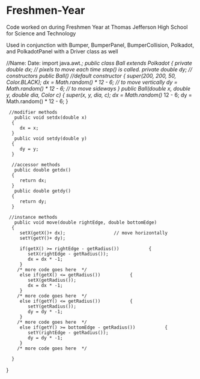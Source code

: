 # Freshmen-Year
Code worked on during Freshmen Year at Thomas Jefferson High School for Science and Technology

Used in conjunction with Bumper, BumperPanel, BumperCollision, Polkadot, and PolkadotPanel with a Driver class as well

//Name:              Date:
   import java.awt.*;
    public class Ball extends Polkadot
   {
      private double dx;       // pixels to move each time step() is called.
      private double dy;
    // constructors
       public Ball()         //default constructor
      {
         super(200, 200, 50, Color.BLACK);
         dx = Math.random() * 12 - 6;          // to move vertically
         dy = Math.random() * 12 - 6;          // to move sideways
      }
       public Ball(double x, double y, double dia, Color c)
      {
         super(x, y, dia, c);
         dx = Math.random()* 12 - 6;
         dy = Math.random() * 12 - 6;
      }
      
     //modifier methods 
       public void setdx(double x)        
      {
         dx = x;
      }
       public void setdy(double y)
      {
         dy = y;
      }
      
      //accessor methods
       public double getdx()             
      {
         return dx;
      }
       public double getdy()
      {
         return dy;
      }
      
     //instance methods
       public void move(double rightEdge, double bottomEdge)
      {
         setX(getX()+ dx);                  // move horizontally
         setY(getY()+ dy);
        
         if(getX() >= rightEdge - getRadius())           {
            setX(rightEdge - getRadius());
            dx = dx * -1; 
         }
        /* more code goes here  */
         else if(getX() <= getRadius())           {
            setX(getRadius());
            dx = dx * -1; 
         }
        /* more code goes here  */
         else if(getY() <= getRadius())           {
            setY(getRadius());
            dy = dy * -1; 
         }
        /* more code goes here  */
         else if(getY() >= bottomEdge - getRadius())           {
            setY(rightEdge - getRadius());
            dy = dy * -1; 
         }
        /* more code goes here  */
         
      }
   }
